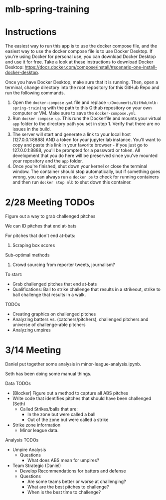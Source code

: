 # mlb-spring-training

# Instructions

The easiest way to run this app is to use the docker compose file, and the easiest way to use the docker compose file is to use Docker Desktop. If you're using Docker for personal use, you can download Docker Desktop and use it for free. Take a look at these instructions to download Docker Desktop: https://docs.docker.com/compose/install/#scenario-one-install-docker-desktop. 

Once you have Docker Desktop, make sure that it is running. Then, open a terminal, change directory into the root repository for this GitHub Repo and run the following commands.

1. Open the `docker-compose.yml` file and replace `~/Documents/GitHub/mlb-spring-training` with the path to this Github repository on your own computer or VM. Make sure to save the `docker-compose.yml`. 
2. Run `docker compose up`. This runs the Dockerfile and mounts your virtual `app` folder to the directory path you set in step 1. Verify that there are no issues in the build. 
3. The server will start and generate a link to your local host (127.0.0.1:8888) AND a token for your jupyter lab instance. You'll want to copy and paste this link in your favorite browser - if you just go to 127.0.0.1:8888, you'll be prompted for a password or token. All development that you do here will be preserved since you've mounted your repository and the `app` folder. 
4. Once you're finished, shut down your kernel or close the terminal window. The container should stop automatically, but if something goes wrong, you can always run a `docker ps` to check for running containers and then run `docker stop mlb` to shut down this container. 


# 2/28 Meeting TODOs
Figure out a way to grab challenged pitches 

We can ID pitches that end at-bats

For pitches that don't end at-bats: 
1. Scraping box scores

Sub-optimal methods
1. Crowd sourcing from reporter tweets, journalism?

To start: 
- Grab challenged pitches that end at-bats
- Qualifications: Ball to strike challenge that results in a strikeout, strike to ball challenge that results in a walk.

TODOs
- Creating graphics on challenged pitches
- Analyzing batters vs. (catchers/pitchers), challenged pitchers and universe of challenge-able pitchers
- Analyzing umpires

# 3/14 Meeting 
Daniel put together some analysis in minor-league-analysis.ipynb.

Seth has been doing some manual things. 

Data TODOs 
- [Blocker] Figure out a method to capture all ABS pitches
- Write code that identifies pitches that should have been challenged (Seth)
  - Called Strikes/balls that are:
    - In the zone but were called a ball
    - Out of the zone but were called a strike
- Strike zone information
  - Minor league data. 

Analysis TODOs
- Umpire Analysis 
  - Questions
    - What does ABS mean for umpires?
- Team Strategic (Daniel)
  - Develop Recommendations for batters and defense
  - Questions
    - Are some teams better or worse at challenging?
    - What are the best pitches to challenge?
    - When is the best time to challenge? 

